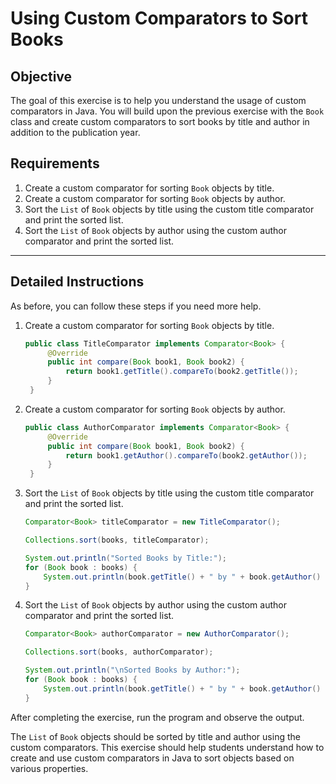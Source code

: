 # Using Custom Comparators to Sort Books

## Objective

The goal of this exercise is to help you understand the usage of custom comparators in Java. You will build upon the previous exercise with the `Book` class and create custom comparators to sort books by title and author in addition to the publication year.

## Requirements

1. Create a custom comparator for sorting `Book` objects by title.
2. Create a custom comparator for sorting `Book` objects by author.
3. Sort the `List` of `Book` objects by title using the custom title comparator and print the sorted list.
4. Sort the `List` of `Book` objects by author using the custom author comparator and print the sorted list.

---

## Detailed Instructions

As before, you can follow these steps if you need more help.

1. Create a custom comparator for sorting `Book` objects by title.

   ```java
   public class TitleComparator implements Comparator<Book> {
        @Override
        public int compare(Book book1, Book book2) {
            return book1.getTitle().compareTo(book2.getTitle());
        }
    }
   ```

2. Create a custom comparator for sorting `Book` objects by author.

   ```java
   public class AuthorComparator implements Comparator<Book> {
        @Override
        public int compare(Book book1, Book book2) {
            return book1.getAuthor().compareTo(book2.getAuthor());
        }
    }
   ```

3. Sort the `List` of `Book` objects by title using the custom title comparator and print the sorted list.

   ```java
   Comparator<Book> titleComparator = new TitleComparator();

   Collections.sort(books, titleComparator);

   System.out.println("Sorted Books by Title:");
   for (Book book : books) {
       System.out.println(book.getTitle() + " by " + book.getAuthor() + " (" + book.getPublicationYear() + ")");
   }
   ```

4. Sort the `List` of `Book` objects by author using the custom author comparator and print the sorted list.

   ```java
   Comparator<Book> authorComparator = new AuthorComparator();

   Collections.sort(books, authorComparator);

   System.out.println("\nSorted Books by Author:");
   for (Book book : books) {
       System.out.println(book.getTitle() + " by " + book.getAuthor() + " (" + book.getPublicationYear() + ")");
   }
   ```

After completing the exercise, run the program and observe the output.

The `List` of `Book` objects should be sorted by title and author using the custom comparators. This exercise should help students understand how to create and use custom comparators in Java to sort objects based on various properties.
